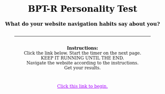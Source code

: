 <!doctype html>
<html>
<head>
<meta charset="utf-8">
<title>BPT-R Personality Test</title>
<style>
	body {
		text-align:center;
		font-family:Constantia, "American Typewriter", "Lucida Bright", "DejaVu Serif", Georgia, "serif";
		padding:15px
	}	
</style>
</head>

<body>

<h1> BPT-R Personality Test </h1>
<h3> What do your website navigation habits say about you? </h3>
<hr style="margin:30px">

<p style="text-align:center"><strong>Instructions:</strong><br>Click the link below. Start the timer on the next page.<br> KEEP IT RUNNING UNTIL THE END.<br>Navigate the website according to the instructions.<br>Get your results.</p>
<br>
	
<a href="Project2_Button.html" target="_blank" style="color:#A500FF">Click this link to begin.</a>
	
</body>
</html>
